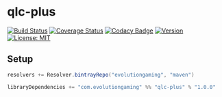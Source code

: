 # qlc-plus
[![Build Status](https://github.com/evolution-gaming/qlc-plus/workflows/CI/badge.svg)](https://github.com/evolution-gaming/qlc-plus/actions?query=workflow%3ACI) 
[![Coverage Status](https://coveralls.io/repos/evolution-gaming/qlc-plus/badge.svg)](https://coveralls.io/r/evolution-gaming/qlc-plus)
[![Codacy Badge](https://app.codacy.com/project/badge/Grade/976d082e48ef4a0c8060cd83512384ac)](https://www.codacy.com/gh/evolution-gaming/qlc-plus?utm_source=github.com&amp;utm_medium=referral&amp;utm_content=evolution-gaming/qlc-plus&amp;utm_campaign=Badge_Grade)
[![Version](https://api.bintray.com/packages/evolutiongaming/maven/qlc-plus/images/download.svg)](https://bintray.com/evolutiongaming/maven/qlc-plus/_latestVersion)
[![License: MIT](https://img.shields.io/badge/License-MIT-yellowgreen.svg)](https://opensource.org/licenses/MIT)


## Setup

```scala
resolvers += Resolver.bintrayRepo("evolutiongaming", "maven")

libraryDependencies += "com.evolutiongaming" %% "qlc-plus" % "1.0.0"
```
